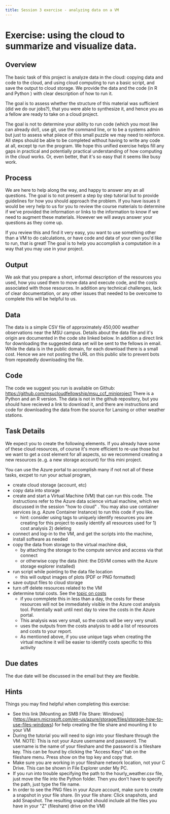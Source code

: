 ```yaml
---
title: Session 3 exercise - analyzing data on a VM
---
```

# Exercise: using the cloud to summarize and visualize data. 

## Overview

The basic task of this project is analyze data in the cloud: copying data and code to the cloud, and using cloud computing to run a basic script, and save the output to cloud storage.  We provide the data and the code (in R and Python ) with clear description of how to run it.

The goal is to assess whether the structure of this material was sufficient (did we do our jobs?), that you were able to synthesize it, and hence you as a fellow are ready to take on a cloud project.  

The goal is not to determine your ability to run code (which you most like can already do!), use git, use the command line, or to be a systems admin but just to assess what piiece of this small puzzle we may need to reinforce.   All steps should be able to be completed without having to write any code at all, except tp run the program.  We hope this unified exercise helps fill any gaps in practical and potentially practical understanding of how computing in the cloud works.   Or, even better, that it's so easy that it seems like busy work. 

## Process

We are here to help along the way, and happy to answer any an all questions.   The goal is to not present a step by step tutorial but to provide guidelines for how you should approach the problem.   If you have issues it would be very help to us for you to review the course materials to determine if we've provided the information or links to the information to know if we need to augment these materials.  However we will aways answer your questions as they come up. 

If you review this and find it very easy, you want to use something other than a VM to do calculations, or have code and data of your own you'd like to run, that is great!    The goal is to help you accomplish a computation in a way that you may use in your project.   

## Output

We ask that you prepare a short, informal description of the resources you used, how you used them to move data and execute code, and the costs associated with those resources.   In addition any technical challenges, lack of clear documentation,  or any other issues that needed to be overcome to complete this will be helpful to us. 

## Data

The data is a simple CSV file of approximately 450,000 weather observations near the MSU campus.   Details about the data file and it's origin are documented in the code site linked below.   In addition a direct link for downloading the suggested data set will be sent to the fellows in email.   While the data is in the public domain, for each download there is a small cost.  Hence we are not posting the URL on this  public site to prevent bots from repeatedly downloading the file. 

## Code 

The code we suggest you run is available on Github: https://github.com/msucloudfellowship/msu_ccf_miniproject There is a Python and an R version.  The data is not in the github repository, but you should have recieved a link to download it, and there are instructions and code for downloading the data from the source for Lansing or other weather stations. 

## Task Details

We expect you to create the following elements. If you already have some of these cloud resources, of course it's more efficient to re-use those but we want to get a cost element for all aspects, so we recommend creating a new resources (e..g. a new storage account) for this mini project.  

You can use the Azure portal to accomplish many if not not all of these tasks, excpet to run your actual program,

- create cloud storage (account, etc)
- copy data into storage
- create and start a Virtual Machine (VM) that can run this code.   The instructions refer to the Azure data science virtual machine, which we discussed in the session "how to cloud" . You may also use container services (e.g. Azure Container Instance) to run this code if you like. 
  - hint: consider using tags to uniquely identify resources you are creating for this project to easily identify all resources used for 1) cost analysis 2) deleting
- connect and log-in to the VM, and get the scripts into the machine, install software as needed
- copy the data from storage to the virtual machine disk, 
   - by attaching the storage to the compute service and access via that connect
   - or otherwise copy the data (hint: the DSVM comes with the Azure storage explorer installed)
- run script while pointing to the data file location
    - this will output images of plots (PDF or PNG formatted)
- save output files to cloud storage
- turn off delete resources related to the VM
- determine total costs. See the [topic on costs](../topics/azure_cloud_cost_basics.md)
    - if you commplete this in less than a day, the costs for these resources will not be immediately visible in the Azure cost analysis tool.  Potentially wait until next day to view the costs in the Azure portal. 
    - This analysis was very small, so the costs will be very very small. 
    - uses the outputs from the costs analysis to add a list of resources and costs to your report.
    - As mentioned above, if you use unique tags when creating the virtual machine it will be easier to identify costs specific to this activity

## Due dates

The due date will be discussed in the email but they are flexible.   

    
## Hints

Things you may find helpful when completing this exercise: 
- See this link [Mounting an SMB File Share: Windows] (https://learn.microsoft.com/en-us/azure/storage/files/storage-how-to-use-files-windows) for help creating the file share and mounting it to your VM
- During the tutorial you will need to sign into your fileshare through the VM. NOTE: This is not your Azure username and password. The username is the name of your fileshare and the password is a fileshare key. This can be found by clicking the "Access Keys" tab on the fileshare menu. Press show on the top key and copy that.
- Make sure you are working in your fileshare network location, not your C Drive. This can be shown in File Explorer under My PC.
- If you run into trouble specifying the path to the hourly_weather.csv file, just move the file into the Python folder. Then you don't have to specify the path, just type the file name.
- In order to see the PNG files in your Azure account, make sure to create a snapshot in your file share. (In your file share: Click snapshots, and add Snapshot. The resulting snapshot should include all the files you have in your "Z" (fileshare) drive on the VM)